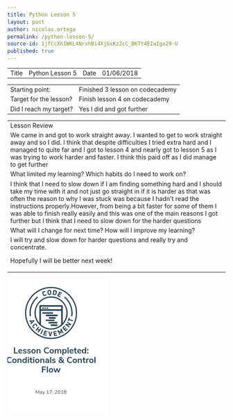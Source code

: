 ```yaml
---
title: Python Lesson 5
layout: post
author: nicolas.ortega
permalink: /python-lesson-5/
source-id: 1jfCcXhIWKL4NrxhBi4XjGsKz2cC_BKTt4EIwIgo29-U
published: true
---
```

<table>
  <tr>
    <td>Title</td>
    <td>Python
Lesson 5</td>
    <td>Date</td>
    <td>01/06/2018</td>
  </tr>
</table>


<table>
  <tr>
    <td>Starting point:</td>
    <td>Finished 3 lesson on codecademy</td>
  </tr>
  <tr>
    <td>Target for the lesson?</td>
    <td>Finish lesson 4 on codecademy</td>
  </tr>
  <tr>
    <td>Did I reach my target? 
</td>
    <td>Yes I did and got further</td>
  </tr>
</table>


<table>
  <tr>
    <td>Lesson Review</td>
  </tr>
  <tr>
    <td>We came in and got to work straight away. I wanted to get to work straight away and so I did. I think that despite difficulties I tried extra hard and I managed to quite far and I got to lesson 4 and nearly got to lesson 5 as I was trying to work harder and faster. I think this paid off as I did manage to get further
</td>
  </tr>
  <tr>
    <td>What limited my learning? Which habits do I need to work on? </td>
  </tr>
  <tr>
    <td>I think that I need to slow down if I am finding something hard and I should take my time with it and not just go straight in if it is harder as that was often the reason to why I was stuck was because I hadn't read the instructions properly.However, from being a bit faster for some of them I was able to finish really easily and this was one of the main reasons I got further but I think that I need to slow down for the harder questions</td>
  </tr>
  <tr>
    <td>What will I change for next time? How will I improve my learning?</td>
  </tr>
  <tr>
    <td>I will try and slow down for harder questions and really try and concentrate.

Hopefully I will be better next week!</td>
  </tr>
</table>
<img src = "images/Screenshot 2018-06-22 at 12.30.58.png">


